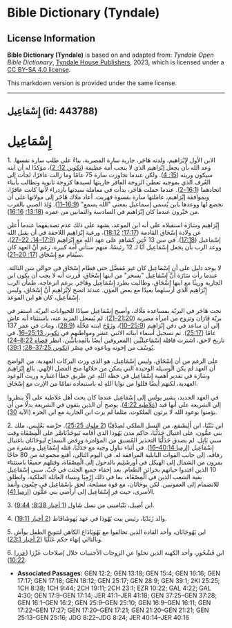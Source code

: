 # Bible Dictionary (Tyndale)

## License Information

**Bible Dictionary (Tyndale)** is based on and adapted from: _Tyndale Open Bible Dictionary_, [Tyndale House Publishers](https://tyndaleopenresources.com/), 2023, which is licensed under a [CC BY-SA 4.0 license](https://creativecommons.org/licenses/by-sa/4.0/legalcode.en).

This markdown version is provided under the same license.



--------------------------------

## إِسْمَاعِيل (id: 443788)

إِسْمَاعِيل
===========

1\. الابن الأول لإبْرَاهيم، ولدته هَاجَر، جارية سارة المصرية، بناءً على طلب سارة نفسها. وعد الله بأن يجعل إبْرَاهيم الذي لا ينجب أمة عظيمة ([تكوين 12: 2](https://ref.ly/Gen12:2))، مؤكدًا له أن ابنه سيكون وريثه ([15: 4](https://ref.ly/Gen15:4)). ولكن عندما تجاوزت سارة 75 عامًا وما زالت عاقرًا، لجأت إلى العُرف الذي بموجبه تعطي الزوجة العاقر جاريتها لسيدها كزوجة ثانوية وتطالب بأبناء اتحادهما ([16:1–2](https://ref.ly/Gen16:1-Gen16:2)). عندما حملت هَاجَر، بدأت في معاملة سيدتها بازدراء لأنها كانت عاقرًا، وبموافقة إبْرَاهيم، عاملتها سارة بقسوة فهربت. أعاد ملاك هَاجَر إلى مولاتها على أن تخضع لها ووعدها بابن يُسمى إسماعيل بمعنى "الله يسمع" ([16:9–11](https://ref.ly/Gen16:9-Gen16:11)). وُلِدَ الصبي بالقرب من حَبْرون عندما كان إبْرَاهيم في السادسة والثمانين من عمره ([13:18؛](https://ref.ly/Gen13:18) [16:16](https://ref.ly/Gen16:16)).

إِبْرَاهِيم وسَارَة استقبلاه على أنه ابن الموعد، يشهد على ذلك عدم تصديقهما عندما أُعلن عن ولادة إِسْحَاق القادمة ([17:17؛](https://ref.ly/Gen17:17) [18:12](https://ref.ly/Gen18:12))، ورغبة إِبْرَاهِيم اللاحقة في أن يقبل الله إسْماعيل ([17:18](https://ref.ly/Gen17:18)). في سن 13 خُتِن كشاهدٍ على عهد الله مع إِبْرَاهِيم ([17:9–14، 22–27](https://ref.ly/Gen17:9-Gen17:14,Gen17:22-Gen17:27))، ووعد الرب بأن يجعل إِسْمَاعِيل أبًا لـ 12 رئيسًا، منهم ستأتي أمة كبيرة، رغم أنَّ العهد كان سيُقام مع إِسْحَاق ([17: 20–21](https://ref.ly/Gen17:20-Gen17:21)).

لا يوجد دليل على أن إِسْمَاعِيل كان غير مُفضَّل حتى فطام إِسْحَاق في حوالي سن الثالثة. عندما رأت سَارَة أنَّ إِسْمَاعِيل "يسخر" من ابنها إِسْحَاق، قررت أنه لا يجب أن يكون ابن الجارية وريثًا مع ابنها إِسْحَاق، وطالبت بطرد إِسْمَاعِيل وهَاجَر. برغم انزعاجه، طمأن الرب إِبْرَاهِيم الذي أرسلهما بعيدًا مع بعض المؤن. عندئذ اتضح لإِبْرَاهِيم أنَّ إِسْحَاق، وليس إِسْمَاعِيل، كان هو ابن الموعد.

نجت هَاجَر في البريّة بمساعدة مَلَاك، وأصبح إِسْمَاعِيل صيادًا للحيوانات البريّة. استقر في بريّة فَارَان وتزوج من امرأة مصرية ([21:20–21](https://ref.ly/Gen21:20-Gen21:21)). لم يُسجل المزيد عنه، باستثناء أنه عاش إلى أن ساعد في دفن إِبْرَاهِيم ([25:9–10](https://ref.ly/Gen25:9-Gen25:10))، وزَوَّجَ ابنته مَحْلَة ([28:9](https://ref.ly/Gen28:9))، ومات في عمر 137 عامًا ([25:17](https://ref.ly/Gen25:17)). تم تسجيل أسماء أبنائه الاثني عشر ومواطنهم في [تكوين 25:13–16](https://ref.ly/Gen25:13-Gen25:16). في تاريخ لاحق، اشترت قافلة إسْمَاعيليِّين (المعروفين أيضًا بالمِديانيِّين، انظر [قضاة 8:22–24](https://ref.ly/Judg8:22-Judg8:24)) يُوسُف من إخوته وباعوه في مِصْر ([تكوين 37:25–28؛](https://ref.ly/Gen37:25-Gen37:28) [39:1](https://ref.ly/Gen39:1)).

على الرغم من أن إِسْحَاق، وليس إِسْمَاعِيل، هو الذي ورث البركات العهدية، من الواضح أن العهد لم يكن الوسيلة الوحيدة التي يمكن من خلالها منح الفضل الإلهي. بالغ إِبْرَاهِيمَ وسَارَة في تقدير أهمية إِسْمَاعِيل في خطة ٱللهِ عن طريق خطأ اعتباره وريث الوعود العهدية، لكنهم أيضًا قللوا من نوايا ٱللهِ له باستبعاده تمامًا من الإرث مع إِسْحَاق.

في العهد الجديد، يشير بولس إلى إِسْمَاعِيل عندما كان يحث أهل غلاطية على ألّا ينظروا إلى الشريعة على أنها قيد ([غلاطية 4:22](https://ref.ly/Gal4:22)). يوضح أن الذين يثقون في الشريعة بدلًا من أن يؤمنوا بوعود الله لا يرثون الملكوت، مثلما لم يرث ابن الجارية مع ابن الحرة (الآية [30](https://ref.ly/Gal4:30)).

2\. ابن نَثَنْيَا، ابن أَلِيشَمَع، من النسل الملكي لصِدْقِيَّا ([2 ملوك 25:25](https://ref.ly/2Kgs25:25)). حرَّضه بَعْلِيس، ملك بني عمُّون، على اغتيال جَدَلْيَا، حاكم مدن يَهُوذا الذي أقامه نَبوخَذْنَاصَّر على الْمِصْفَاة وقت سبي بَابِل. لم يصدق جَدَلْيَا التحذير المُسبق من المؤامرة ورفض السماح ليوحَانَان باغتيال إِسْمَاعِيل ([إرميا 40:14–16](https://ref.ly/Jer40:14-Jer40:16)). في أثناء تناول وجبة مع جَدَلْيَا، قتله إِسْمَاعِيل وعشرة من رفاقه، إلى جانب القوات البابلية المرافقة له. في اليوم التالي، أقنع مجموعة من 80 حاجًا يمرون من الشمال إلى الهيكل في أورشَلِيم بالدخول إلى الْمِصْفَاة، وقتلهم جميعًا باستثناء 10 الذين افتدوا حياتهم بخزائن الطعام. بعد إخفاء جميع الجثث في جُبّ، سبى إِسْمَاعِيل بقية الشعب الذين في الْمِصْفَاة، بما في ذلك إِرْمِيَا ونساء العائلة الملكية، وانطلق للانضمام إلى العمونيين. لكن يوحَانَان، مع قوة مسلحة، لحق بإِسْمَاعِيل في جِبْعون وأنقذ الأسرى، حيث فر إِسْمَاعِيل إلى أراضي بني عمُّون ([إرميا 41](https://ref.ly/Jer41:1-Jer41:18)).

3\. ابن آصِيل، بَنْيَاميني من نسل شَاول ([1 أخبار 8:38؛](https://ref.ly/1Chr8:38) [9:44](https://ref.ly/1Chr9:44)).

4\. والد زَبَدْيَا، رئيس بيت يََهُوذا في عهد يَهوشَافَاط ([2 أخبار 19:11](https://ref.ly/2Chr19:11)).

5\. ابن يَهُوحَانَان، وأحد القادة الذين تحالفوا مع يَهُويَادَاع الكاهن لتتويج الطفل يوآش وبالتالي إنهاء حكم عَثَلْيَا ([2 أخبار 23:1](https://ref.ly/2Chr23:1)).

6\. ابن فَشْحُور، وأحد الكهنة الذين تخلوا عن الزوجات الأجنبيات خلال إصلاحات عَزْرَا ([عزرا 10:22](https://ref.ly/Ezra10:22)).

* **Associated Passages:** GEN 12:2; GEN 13:18; GEN 15:4; GEN 16:16; GEN 17:17; GEN 17:18; GEN 18:12; GEN 25:17; GEN 28:9; GEN 39:1; 2KI 25:25; 1CH 8:38; 1CH 9:44; 2CH 19:11; 2CH 23:1; EZR 10:22; GAL 4:22; GAL 4:30; GEN 17:9–GEN 17:14; JER 41:1–JER 41:18; GEN 37:25–GEN 37:28; GEN 16:1–GEN 16:2; GEN 25:9–GEN 25:10; GEN 16:9–GEN 16:11; GEN 17:22–GEN 17:27; GEN 17:20–GEN 17:21; GEN 21:20–GEN 21:21; GEN 25:13–GEN 25:16; JDG 8:22–JDG 8:24; JER 40:14–JER 40:16

